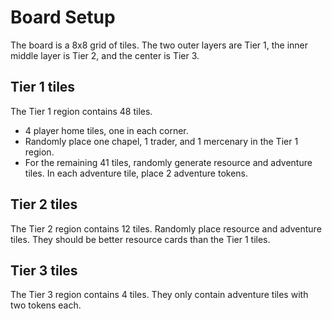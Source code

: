 # Board Setup

The board is a 8x8 grid of tiles. The two outer layers are Tier 1, the inner middle layer is Tier 2, and the center is Tier 3.

## Tier 1 tiles

The Tier 1 region contains 48 tiles.

- 4 player home tiles, one in each corner.
- Randomly place one chapel, 1 trader, and 1 mercenary in the Tier 1 region.
- For the remaining 41 tiles, randomly generate resource and adventure tiles. In each adventure tile, place 2 adventure tokens.

## Tier 2 tiles

The Tier 2 region contains 12 tiles. Randomly place resource and adventure tiles. They should be better resource cards than the Tier 1 tiles.

## Tier 3 tiles

The Tier 3 region contains 4 tiles. They only contain adventure tiles with two tokens each.
